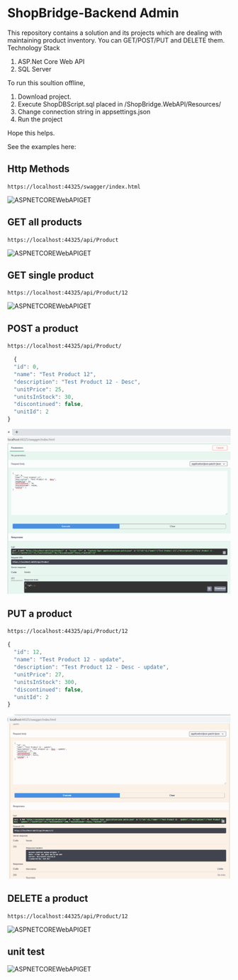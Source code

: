 # ShopBridge-Backend Admin

This repository contains a solution and its projects which are dealing with maintaining product inventory. You can GET/POST/PUT and DELETE them. 
Technology Stack
1. ASP.Net Core Web API
2. SQL Server


To run this soultion offline, 
1. Download project. 
2. Execute ShopDBScript.sql placed in /ShopBridge.WebAPI/Resources/ 
3. Change connection string in appsettings.json
4. Run the project

Hope this helps.

See the examples here: 

## Http Methods

``` https://localhost:44325/swagger/index.html ```

![ASPNETCOREWebAPIGET](./.github/01_AllHttpMethods.PNG)

## GET all products

```https://localhost:44325/api/Product ```

![ASPNETCOREWebAPIGET](./.github/02_GetAll.PNG)

## GET single product

``` https://localhost:44325/api/Product/12 ```

![ASPNETCOREWebAPIGET](./.github/03_GetById.PNG)

## POST a product

``` https://localhost:44325/api/Product/ ```

```javascript
  {
  "id": 0,
  "name": "Test Product 12",
  "description": "Test Product 12 - Desc",
  "unitPrice": 25,
  "unitsInStock": 30,
  "discontinued": false,
  "unitId": 2
}
```

![ASPNETCOREWebAPIGET](./.github/04_Post.PNG)

## PUT a product

``` https://localhost:44325/api/Product/12 ```

``` javascript
{
  "id": 12,
  "name": "Test Product 12 - update",
  "description": "Test Product 12 - Desc - update",
  "unitPrice": 27,
  "unitsInStock": 300,
  "discontinued": false,
  "unitId": 2
}
```

![ASPNETCOREWebAPIGET](./.github/05_Put.PNG)



## DELETE a product

``` https://localhost:44325/api/Product/12 ```

![ASPNETCOREWebAPIGET](./.github/06_Delete.PNG)

## unit test

![ASPNETCOREWebAPIGET](./.github/07_UnitTestResult.PNG)
